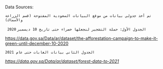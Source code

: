 Data Sources: 

`تم أخذ جدولي بيانات من موقع البيانات السعودية المفتوحة (قسم الزراعة والأسماك) `

` الجدول الأول: حملة التشجير لنجعلها خضراء حتى تاريخ 10 ديسمبر` 
`2020`

https://data.gov.sa/Data/ar/dataset/the-afforestation-campaign-to-make-it-green-until-december-10-2020

`الجدول الثاني بيانات الغابات حتى عام 2021`

*https://data.gov.sa/Data/ar/dataset/forest-data-to-2021*

